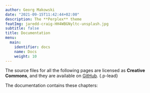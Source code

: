 ```yaml
---
author: Georg Makowski
date: "2021-09-15T11:42:44+02:00"
description: The **Perplex** theme
featImg: jaredd-craig-HH4WBGNyltc-unsplash.jpg
subtitle: false
title: Documentation
menu:
  main:
    identifier: docs
    name: Docs
    weight: 10
---
```


The source files for all the following pages are licensed as **Creative Commons**, and they are available on [GitHub][doc].
{.p-lead} <!--more-->

The documentation contains these chapters:

[doc]: https://github.com/bowman2001/perplexdoc
